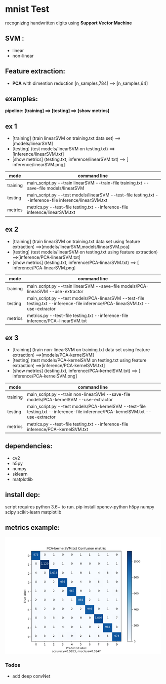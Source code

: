 # mnist Test
recognizing handwritten digits using **Support Vector Machine** 

## SVM :
- linear
- non-linear

## Feature extraction:
- **PCA** with dimention reduction [n_samples,784] ==> [n_samples,64]


## examples:
**pipeline: [training] ==> [testing] ==> [show metrics]**
## ex 1 
- [training] (train linearSVM on training.txt data set) ==>[models/linearSVM] 
- [testing] (test models/linearSVM on testing.txt) ==>[inference/linearSVM.txt]  
- [show metrics] (testing.txt, inference/linearSVM.txt) ==> [ inference/linearSVM.png]

| mode | command line |
| ---- | ------ |
| training|main_script.py --train linearSVM --train-file training.txt --save-file models/linearSVM |
|testing|main_script.py --test models/linearSVM --test-file testing.txt --inference-file inference/linearSVM.txt|
|metrics| metrics.py --test-file testing.txt --inference-file inference/linearSVM.txt|

## ex 2
- [training] (train  linearSVM on training.txt data set using feature extraction) ==>[models/linearSVM,models/linearSVM.pca] 
- [testing] (test models/linearSVM on testing.txt using feature extraction) ==>[inference/PCA-linearSVM.txt]  
- [show metrics] (testing.txt, inference/PCA-linearSVM.txt) ==> [ inference/PCA-linearSVM.png]

| mode | command line |
| ---- | ------ |
| training|main_script.py --train linearSVM  --save-file models/PCA-linearSVM --use-extractor|
|testing|main_script.py --test models/PCA-linearSVM --test-file testing.txt --inference-file inference/PCA-linearSVM.txt --use-extractor|
|metrics|metrics.py --test-file testing.txt --inference-file inference/PCA-linearSVM.txt|

## ex 3 
- [training] (train non-linearSVM on training.txt data set using feature extraction) ==>[models/PCA-kernelSVM] 
- [testing] (test models/PCA-kernelSVM on testing.txt using feature extraction) ==>[inference/PCA-kernelSVM.txt]  
- [show metrics] (testing.txt, inference/PCA-kernelSVM.txt) ==> [ inference/PCA-kernelSVM.png]

| mode | command line |
| ---- | ------ | 
| training|main_script.py --train non-linearSVM --save-file models/PCA-kernelSVM --use-extractor|
|testing|main_script.py --test models/PCA-kernelSVM --test-file testing.txt --inference-file inference/PCA-kernelSVM.txt --use-extractor|
|metrics|metrics.py --test-file testing.txt --inference-file inference/PCA-kernelSVM.txt|

## dependencies:
- cv2
- h5py
- numpy
- sklearn
- matplotlib

## install dep:
script requires python 3.6+ to run.
pip install opencv-python h5py numpy scipy scikit-learn matplotlib

## metrics example:
![Confusion matrix example](https://raw.githubusercontent.com/F0ra/mnistTest/master/inference/PCA-kernelSVM.png)

### Todos

 - add deep convNet 
